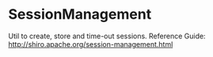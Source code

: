 SessionManagement
=================

Util to create, store and time-out sessions. 
Reference Guide: http://shiro.apache.org/session-management.html